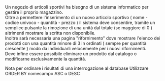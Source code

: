 Un negozio di articoli sportivi ha bisogno di un sistema informatico per gestire il proprio magazzino.  
Oltre a permettere l'inserimento di un nuovo articolo sportivo ( nome - codice univoco - quantità - prezzo ) il sistema deve consentire, tramite un semplice pulsante  la rimozione di una unità dal totale (se maggiore di 0 ) altrimenti mostrare la scritta non disponibile.  
Inoltre sarà necessaria una pagina "rifornimento" dove mostrare l'elenco dei prodotti con una quantità minore di 3 in ordinati ( sempre per quantità crescente ) modo da individuarli velocemente per i nuovi rifornimenti.  
Deve infine essere possibile eliminare un prodotto dal catalogo o modificarne esclusivamente la quantità.  

Nota per ordinare i risultati di una interrogazione al database Utilizzare ORDER BY nomecampo ASC o DESC